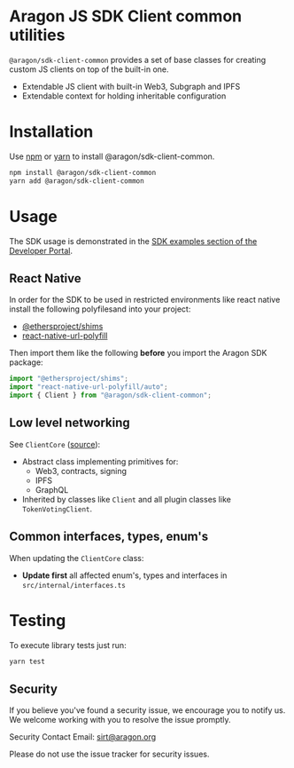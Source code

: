 # Aragon JS SDK Client common utilities

`@aragon/sdk-client-common` provides a set of base classes for creating custom
JS clients on top of the built-in one.

- Extendable JS client with built-in Web3, Subgraph and IPFS
- Extendable context for holding inheritable configuration

# Installation

Use [npm](https://www.npmjs.com/) or [yarn](https://yarnpkg.com/) to install
@aragon/sdk-client-common.

```bash
npm install @aragon/sdk-client-common
yarn add @aragon/sdk-client-common
```

# Usage

The SDK usage is demonstrated in the
[SDK examples section of the Developer Portal](https://devs.aragon.org/docs/sdk/examples/).

## React Native

In order for the SDK to be used in restricted environments like react native
install the following polyfilesand into your project:

- [@ethersproject/shims](https://www.npmjs.com/package/@ethersproject/shims)
- [react-native-url-polyfill](https://www.npmjs.com/package/react-native-url-polyfill)

Then import them like the following **before** you import the Aragon SDK
package:

```javascript
import "@ethersproject/shims";
import "react-native-url-polyfill/auto";
import { Client } from "@aragon/sdk-client-common";
```

## Low level networking

See `ClientCore` ([source](./src/internal/core.ts)):

- Abstract class implementing primitives for:
  - Web3, contracts, signing
  - IPFS
  - GraphQL
- Inherited by classes like `Client` and all plugin classes like
  `TokenVotingClient`.

## Common interfaces, types, enum's

When updating the `ClientCore` class:

- **Update first** all affected enum's, types and interfaces in
  `src/internal/interfaces.ts`

# Testing

To execute library tests just run:

```bash
yarn test
```

## Security

If you believe you've found a security issue, we encourage you to notify us. We welcome working with you to resolve the issue promptly.

Security Contact Email: sirt@aragon.org

Please do not use the issue tracker for security issues.
